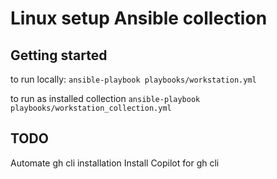 # Linux setup Ansible collection

## Getting started

to run locally:
`ansible-playbook playbooks/workstation.yml`

to run as installed collection
`ansible-playbook playbooks/workstation_collection.yml`

## TODO

Automate gh cli installation
Install Copilot for gh cli
